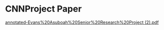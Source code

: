 ﻿# CNNProject Paper
[annotated-Evans%20Asuboah%20Senior%20Research%20Project (2).pdf](https://github.com/EvansAsuboahStetson/CNNProject/files/13924551/annotated-Evans.20Asuboah.20Senior.20Research.20Project.2.pdf)
